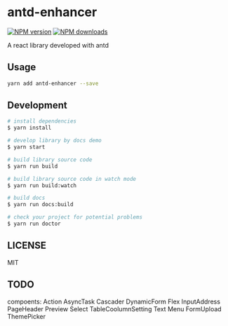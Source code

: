 # antd-enhancer

[![NPM version](https://img.shields.io/npm/v/antd-enhancer.svg?style=flat)](https://npmjs.org/package/antd-enhancer)
[![NPM downloads](http://img.shields.io/npm/dm/antd-enhancer.svg?style=flat)](https://npmjs.org/package/antd-enhancer)

A react library developed with antd

## Usage

```bash
yarn add antd-enhancer --save
```

## Development

```bash
# install dependencies
$ yarn install

# develop library by docs demo
$ yarn start

# build library source code
$ yarn run build

# build library source code in watch mode
$ yarn run build:watch

# build docs
$ yarn run docs:build

# check your project for potential problems
$ yarn run doctor
```

## LICENSE

MIT

## TODO

compoents: Action AsyncTask Cascader DynamicForm Flex InputAddress PageHeader Preview Select TableCoolumnSetting Text Menu FormUpload ThemePicker
